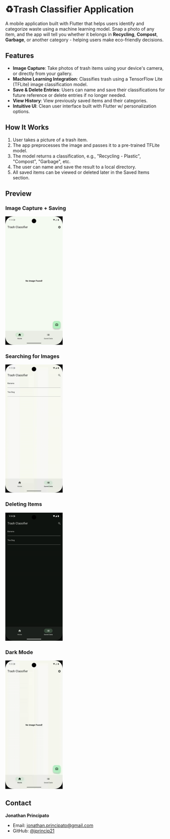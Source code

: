 # ♻️Trash Classifier Application

A mobile application built with Flutter that helps users identify and categorize waste using a machine learning model. Snap a photo of any item, and the app will tell you whether it belongs in **Recycling**, **Compost**, **Garbage**, or another category - helping users make eco-friendly decisions.

##  Features

- **Image Capture**: Take photos of trash items using your device's camera, or directly from your gallery.
- **Machine Learning Integration**: Classifies trash using a TensorFlow Lite (TFLite) image classification model.
- **Save & Delete Entries**: Users can name and save their classifications for future reference or delete entries if no longer needed.
- **View History**: View previously saved items and their categories.
- **Intuitive UI**: Clean user interface built with Flutter w/ personalization options.

## How It Works

1. User takes a picture of a trash item.
2. The app preprocesses the image and passes it to a pre-trained TFLite model.
3. The model returns a classification, e.g., "Recycling - Plastic", "Compost", "Garbage", etc.
4. The user can name and save the result to a local directory.
5. All saved items can be viewed or deleted later in the Saved Items section.

## Preview
### Image Capture + Saving 
<p align="left">
  <img src="media/Saving.gif" alt="Capture Feature" width="180" />
</p>

### Searching for Images
<p align="left">
  <img src="media/Search.gif" alt="Capture Feature" width="180" />
</p>

### Deleting Items
<p align="left">
  <img src="media/Delete.gif" alt="Capture Feature" width="180" />
</p>

### Dark Mode
<p align="left">
  <img src="media/Dark Mode.gif" alt="Capture Feature" width="180" />
</p>

## Contact
**Jonathan Principato**
- Email: [jonathan.principato@gmail.com](mailto:jonathan.principato@gmail.com)
- GitHub: [@jprincip21](https://github.com/jprincip21)

